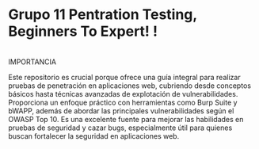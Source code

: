 # Grupo 11 Pentration Testing, Beginners To Expert! !

<br/>
IMPORTANCIA 

Este repositorio es crucial porque ofrece una guía integral para realizar pruebas de penetración en aplicaciones web, cubriendo desde conceptos básicos hasta técnicas avanzadas de explotación de vulnerabilidades. Proporciona un enfoque práctico con herramientas como Burp Suite y bWAPP, además de abordar las principales vulnerabilidades según el OWASP Top 10. Es una excelente fuente para mejorar las habilidades en pruebas de seguridad y cazar bugs, especialmente útil para quienes buscan fortalecer la seguridad en aplicaciones web.

<br/>